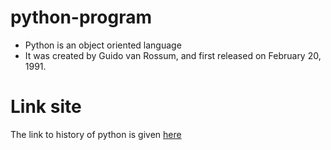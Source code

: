 # python-program
* Python is an object oriented language
* It was created by Guido van Rossum, and first released on February 20, 1991.
# Link site
The link to history of python is given [here](https://en.wikipedia.org/wiki/History_of_Python)
